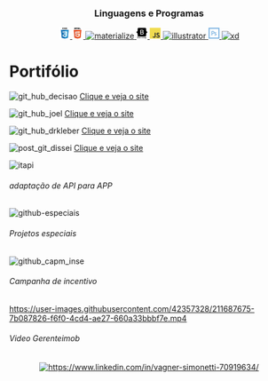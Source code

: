 <h3 align="center">Linguagens e Programas</h3>
<p align="center"> <a href="https://www.w3schools.com/css/" target="_blank" rel="noreferrer"> <img src="https://raw.githubusercontent.com/devicons/devicon/master/icons/css3/css3-original-wordmark.svg" alt="css3" width="20" height="20"/> </a> <a href="https://www.w3.org/html/" target="_blank" rel="noreferrer"> <img src="https://raw.githubusercontent.com/devicons/devicon/master/icons/html5/html5-original-wordmark.svg" alt="html5" width="20" height="20"/> </a> <a href="https://materializecss.com/" target="_blank" rel="noreferrer">
  <img src="https://raw.githubusercontent.com/prplx/svg-logos/5585531d45d294869c4eaab4d7cf2e9c167710a9/svg/materialize.svg" alt="materialize" width=width="20" height="20"/> </a>
 <a href="https://getbootstrap.com" target="_blank" rel="noreferrer"> <img src="https://raw.githubusercontent.com/devicons/devicon/master/icons/bootstrap/bootstrap-plain-wordmark.svg" alt="bootstrap"width="20" height="20"/> </a> <a href="https://developer.mozilla.org/en-US/docs/Web/JavaScript"  target="_blank" rel="noreferrer"> 
<img src="https://raw.githubusercontent.com/devicons/devicon/master/icons/javascript/javascript-original.svg" alt="javascript"width="20" height="20"/> </a>
<a href="https://www.adobe.com/in/products/illustrator.html" target="_blank" rel="noreferrer"> <img src="https://www.vectorlogo.zone/logos/adobe_illustrator/adobe_illustrator-icon.svg" alt="illustrator" width="20" height="20"/> </a> <a href="https://www.photoshop.com/en" target="_blank" rel="noreferrer"> <img src="https://raw.githubusercontent.com/devicons/devicon/master/icons/photoshop/photoshop-line.svg" alt="photoshop" width="20" height="20"/> </a> <a href="https://www.adobe.com/products/xd.html" target="_blank" rel="noreferrer"> <img src="https://cdn.worldvectorlogo.com/logos/adobe-xd.svg" alt="xd" width="20" height="20"/> </a> 
</p>

# Portifólio

![git_hub_decisao](https://user-images.githubusercontent.com/42357328/211663513-39caf983-612f-437e-bea6-4c3c22bb9ec4.png)
[Clique e veja o site](https://decisaoconsultoria.com.br/wp/)</br>

  
![git_hub_joel](https://user-images.githubusercontent.com/42357328/211663904-4bff9abd-c9ef-42ec-aeec-ea3b7aad8be1.png)
[Clique e veja o site](https://joelbuenocoaching.com.br/wp/)</br>

    
![git_hub_drkleber](https://user-images.githubusercontent.com/42357328/211679893-862f7a86-b2e4-464b-8911-4b0eddc2594f.png)
  [Clique e veja o site](https://drkleberinfecto.com.br/)</br>
  
    
![post_git_dissei](https://user-images.githubusercontent.com/42357328/211684921-41c4907e-5d78-42ef-82bd-4e2c09d484dc.png)
  [Clique e veja o site](https://www.dissei.com.br/)</br>
    
  
 ![itapi](https://user-images.githubusercontent.com/42357328/211682637-7149c8eb-1b40-4c10-a271-d3280fcebbc4.png)
 ###### adaptação de API para APP</br>

![github-especiais](https://user-images.githubusercontent.com/42357328/211687137-55048fdf-99e6-4a8b-81f7-cfb2588518db.png)
 ###### Projetos especiais</br>

![github_capm_inse](https://user-images.githubusercontent.com/42357328/211684554-74c4ed2f-cc66-4d88-b04e-00912fdbda7c.png)
###### Campanha de incentivo</br>
 
 https://user-images.githubusercontent.com/42357328/211687675-7b087826-f6f0-4cd4-ae27-660a33bbbf7e.mp4
###### Video Gerenteimob</br>

<p align="center">
<a href="https://www.linkedin.com/in/vagner-simonetti-70919634/" target="blank"><img align="center" src="https://raw.githubusercontent.com/rahuldkjain/github-profile-readme-generator/master/src/images/icons/Social/linked-in-alt.svg" alt="https://www.linkedin.com/in/vagner-simonetti-70919634/" height="30" width="40" /></a>



<!--
**vagnersimonetti/vagnersimonetti** is a ✨ _special_ ✨ repository because its `README.md` (this file) appears on your GitHub profile.

Here are some ideas to get you started:

- 🔭 I’m currently working on ...
- 🌱 I’m currently learning ...
- 👯 I’m looking to collaborate on ...
- 🤔 I’m looking for help with ...
- 💬 Ask me about ...
- 📫 How to reach me: ...
- 😄 Pronouns: ...
- ⚡ Fun fact: ...
-->
